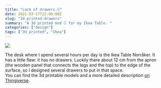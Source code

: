 ```yaml
---
title: "Lack of drawers.🗄"
date: 2021-03-17T22:00:00Z
slug: "3d-printed-drawers"
summary: "A 3d printed mod 🗄 for my Ikea Table. "
categories: ["design"]
tags: ["3d printed", "Ikea"]
---
```



![](/uploads/drawer1.jpg)

The desk where I spend several hours per day is the Ikea Table Norråker. It has a little flaw: it has no drawers. Luckily there about 12 cm from the apron (the wooden panel that connects the legs and the top) to the edge of the surface, so I designed several drawers to put in that space.  
You can find the 3d printable models and a more detailed description [on Thingiverse](https://www.thingiverse.com/thing:4788776 "My Thingiverse page").

